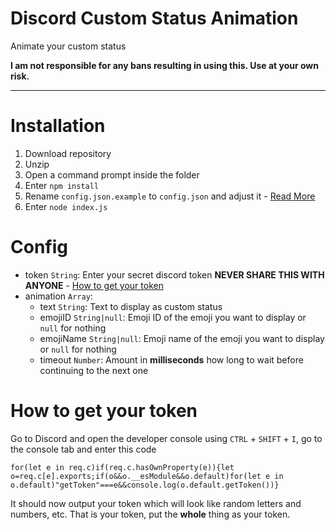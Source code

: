 # Discord Custom Status Animation

Animate your custom status

**I am not responsible for any bans resulting in using this. Use at your own risk.**

---

# Installation
1. Download repository
2. Unzip
3. Open a command prompt inside the folder
4. Enter `npm install`
5. Rename `config.json.example` to `config.json` and adjust it - [Read More](#Config)
6. Enter `node index.js`

# Config
- token `String`: Enter your secret discord token **NEVER SHARE THIS WITH ANYONE** - [How to get your token](#how-to-get-your-token)
- animation `Array`:
	- text `String`: Text to display as custom status
	- emojiID `String|null`: Emoji ID of the emoji you want to display or `null` for nothing
	- emojiName `String|null`: Emoji name of the emoji you want to display or `null` for nothing
	- timeout `Number`: Amount in **milliseconds** how long to wait before continuing to the next one

# How to get your token
Go to Discord and open the developer console using `CTRL` + `SHIFT` + `I`, go to the console tab and enter this code
```JS
for(let e in req.c)if(req.c.hasOwnProperty(e)){let o=req.c[e].exports;if(o&&o.__esModule&&o.default)for(let e in o.default)"getToken"===e&&console.log(o.default.getToken())}
```

It should now output your token which will look like random letters and numbers, etc. That is your token, put the **whole** thing as your token.
